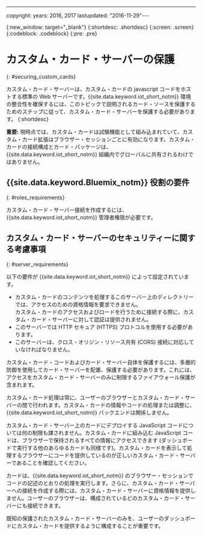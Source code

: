 ---

copyright:
  years: 2016, 2017
lastupdated: "2016-11-29"---

{:new_window: target="\_blank"}
{:shortdesc: .shortdesc}
{:screen: .screen}
{:codeblock: .codeblock}
{:pre: .pre}

# カスタム・カード・サーバーの保護
{: #securing_custom_cards}

カスタム・カード・サーバーは、カスタム・カードの javascript コードをホストする標準の Web サーバーです。{{site.data.keyword.iot_short_notm}} 環境の整合性を確保するには、このトピックで説明されるカード・ソースを保護するためのステップに従って、カスタム・カード・サーバーを保護する必要があります。
{:shortdesc}

**重要:** 現時点では、カスタム・カードは試験機能として組み込まれていて、カスタム・カード拡張はブラウザー・セッションごとに有効になります。カスタム・カードの接続構成とカード・パッケージは、{{site.data.keyword.iot_short_notm}} 組織内でグローバルに共有されるわけではありません。

## {{site.data.keyword.Bluemix_notm}} 役割の要件
{: #roles_requirements}

カスタム・カード・サーバー接続を作成するには、{{site.data.keyword.iot_short_notm}} 管理者権限が必要です。

## カスタム・カード・サーバーのセキュリティーに関する考慮事項
{: #server_requirements}

以下の要件が {{site.data.keyword.iot_short_notm}} によって設定されています。
- カスタム・カードのコンテンツを処理するこのサーバー上のディレクトリーでは、アクセスのための資格情報を要求できません。  
カスタム・カードのアクセスおよびロードを行うために接続する際に、カスタム・カード・サーバーに対して認証は提供されません。
- このサーバーでは HTTP セキュア (HTTPS) プロトコルを使用する必要があります。
- このサーバーは、クロス・オリジン・リソース共有 (CORS) 接続に対応していなければなりません。  

カスタム・カード・コードおよびカード・サーバー自体を保護するには、多層的防御を使用してカード・サーバーを配置、保護する必要があります。これには、アクセスをカスタム・カード・サーバーのみに制限するファイアウォール保護が含まれます。

カスタム・カード処理は常に、ユーザーのブラウザーとカスタム・カード・サーバーの間で行われます。カスタム・カードの情報やコードの処理または調整に、{{site.data.keyword.iot_short_notm}} バックエンドは関係しません。

カスタム・カード・サーバー上のカードにデプロイする JavaScript コードについては何の制限も課されません。カスタム・カードに組み込む JavaScript コードは、ブラウザーで保持されるすべての情報にアクセスできます (ダッシュボードで実行する他のあらゆるカードも同様です)。カスタム・カードを表示して処理するブラウザーにコードを提供しているのが正しいカスタム・カード・サーバーであることを確認してください。

カードは、{{site.data.keyword.iot_short_notm}} のブラウザー・セッションでコードの記述のとおりの処理を実行します。さらに、カスタム・カード・サーバーへの接続を作成する際には、カスタム・カード・サーバーに資格情報を提供しません。ユーザーのブラウザーは、構成されているどのカスタム・カード・サーバーにも接続できます。

既知の保護されたカスタム・カード・サーバーのみを、ユーザーのダッシュボードにカスタム・カードを提供するように構成することが重要です。   
